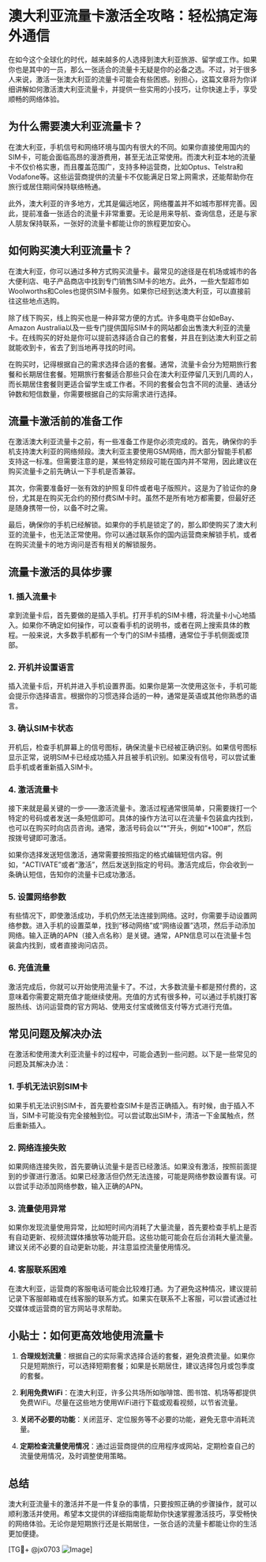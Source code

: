 # 澳大利亚流量卡激活全攻略：轻松搞定海外通信

在如今这个全球化的时代，越来越多的人选择到澳大利亚旅游、留学或工作。如果你也是其中的一员，那么一张适合的流量卡无疑是你的必备之选。不过，对于很多人来说，激活一张澳大利亚的流量卡可能会有些困惑。别担心，这篇文章将为你详细讲解如何激活澳大利亚流量卡，并提供一些实用的小技巧，让你快速上手，享受顺畅的网络体验。

## 为什么需要澳大利亚流量卡？

在澳大利亚，手机信号和网络环境与国内有很大的不同。如果你直接使用国内的SIM卡，可能会面临高昂的漫游费用，甚至无法正常使用。而澳大利亚本地的流量卡不仅价格实惠，而且覆盖范围广，支持多种运营商，比如Optus、Telstra和Vodafone等。这些运营商提供的流量卡不仅能满足日常上网需求，还能帮助你在旅行或居住期间保持联络畅通。

此外，澳大利亚的许多地方，尤其是偏远地区，网络覆盖并不如城市那样完善。因此，提前准备一张适合的流量卡非常重要。无论是用来导航、查询信息，还是与家人朋友保持联系，一张好的流量卡都能让你的旅程更加安心。

## 如何购买澳大利亚流量卡？

在澳大利亚，你可以通过多种方式购买流量卡。最常见的途径是在机场或城市的各大便利店、电子产品商店中找到专门销售SIM卡的地方。此外，一些大型超市如Woolworths和Coles也提供SIM卡服务。如果你已经到达澳大利亚，可以直接前往这些地点选购。

除了线下购买，线上购买也是一种非常方便的方式。许多电商平台如eBay、Amazon Australia以及一些专门提供国际SIM卡的网站都会出售澳大利亚的流量卡。在线购买的好处是你可以提前选择适合自己的套餐，并且在到达澳大利亚之前就能收到卡，省去了到当地再寻找的时间。

在购买时，记得根据自己的需求选择合适的套餐。通常，流量卡会分为短期旅行套餐和长期居住套餐。短期旅行套餐适合那些只会在澳大利亚停留几天到几周的人，而长期居住套餐则更适合留学生或工作者。不同的套餐会包含不同的流量、通话分钟数和短信数量，你需要根据自己的实际需求进行选择。

## 流量卡激活前的准备工作

在激活澳大利亚流量卡之前，有一些准备工作是你必须完成的。首先，确保你的手机支持澳大利亚的网络频段。澳大利亚主要使用GSM网络，而大部分智能手机都支持这一标准。但需要注意的是，某些特定频段可能在国内并不常用，因此建议在购买流量卡之前先确认一下手机是否兼容。

其次，你需要准备好一张有效的护照复印件或者电子版照片。这是为了验证你的身份，尤其是在购买无合约的预付费SIM卡时。虽然不是所有地方都需要，但最好还是随身携带一份，以备不时之需。

最后，确保你的手机已经解锁。如果你的手机是锁定了的，那么即使购买了澳大利亚的流量卡，也无法正常使用。你可以通过联系你的国内运营商来解锁手机，或者在购买流量卡的地方询问是否有相关的解锁服务。

## 流量卡激活的具体步骤

### 1. 插入流量卡

拿到流量卡后，首先要做的是插入手机。打开手机的SIM卡槽，将流量卡小心地插入。如果你不确定如何操作，可以查看手机的说明书，或者在网上搜索具体的教程。一般来说，大多数手机都有一个专门的SIM卡插槽，通常位于手机侧面或顶部。

### 2. 开机并设置语言

插入流量卡后，开机并进入手机设置界面。如果你是第一次使用这张卡，手机可能会提示你选择语言。根据你的习惯选择合适的一种，通常是英语或其他你熟悉的语言。

### 3. 确认SIM卡状态

开机后，检查手机屏幕上的信号图标，确保流量卡已经被正确识别。如果信号图标显示正常，说明SIM卡已经成功插入并且被手机识别。如果没有信号，可以尝试重启手机或者重新插入SIM卡。

### 4. 激活流量卡

接下来就是最关键的一步——激活流量卡。激活过程通常很简单，只需要拨打一个特定的号码或者发送一条短信即可。具体的操作方法可以在流量卡包装盒内找到，也可以在购买时向店员咨询。通常，激活号码会以“*”开头，例如“*100#”，然后按拨号键即可激活。

如果你选择发送短信激活，通常需要按照指定的格式编辑短信内容。例如，“ACTIVATE”或者“激活”，然后发送到指定的号码。激活完成后，你会收到一条确认短信，告知你的流量卡已成功激活。

### 5. 设置网络参数

有些情况下，即使激活成功，手机仍然无法连接到网络。这时，你需要手动设置网络参数。进入手机的设置菜单，找到“移动网络”或“网络设置”选项，然后手动添加网络。输入正确的APN（接入点名称）是关键。通常，APN信息可以在流量卡包装盒内找到，或者直接询问店员。

### 6. 充值流量

激活完成后，你就可以开始使用流量卡了。不过，大多数流量卡都是预付费的，这意味着你需要定期充值才能继续使用。充值的方式有很多种，可以通过手机拨打客服热线、访问运营商的官方网站、使用支付宝或微信支付等方式进行充值。

## 常见问题及解决办法

在激活和使用澳大利亚流量卡的过程中，可能会遇到一些问题。以下是一些常见的问题及其解决办法：

### 1. 手机无法识别SIM卡

如果手机无法识别SIM卡，首先要检查SIM卡是否正确插入。有时候，由于插入不当，SIM卡可能没有完全接触到位。可以尝试取出SIM卡，清洁一下金属触点，然后重新插入。

### 2. 网络连接失败

如果网络连接失败，首先要确认流量卡是否已经激活。如果没有激活，按照前面提到的步骤进行激活。如果已经激活但仍然无法连接，可能是网络参数设置有误。可以尝试手动添加网络参数，输入正确的APN。

### 3. 流量使用异常

如果你发现流量使用异常，比如短时间内消耗了大量流量，首先要检查手机上是否有自动更新、视频流媒体播放等功能开启。这些功能可能会在后台消耗大量流量。建议关闭不必要的自动更新功能，并注意监控流量使用情况。

### 4. 客服联系困难

在澳大利亚，运营商的客服电话可能会比较难打通。为了避免这种情况，建议提前记录下客服邮箱或在线客服的联系方式。如果实在联系不上客服，可以尝试通过社交媒体或运营商的官方网站寻求帮助。

## 小贴士：如何更高效地使用流量卡

1. **合理规划流量**：根据自己的实际需求选择合适的套餐，避免浪费流量。如果你只是短期旅行，可以选择短期套餐；如果是长期居住，建议选择包月或包季度的套餐。

2. **利用免费WiFi**：在澳大利亚，许多公共场所如咖啡馆、图书馆、机场等都提供免费WiFi。尽量在这些地方使用WiFi进行下载或观看视频，以节省流量。

3. **关闭不必要的功能**：关闭蓝牙、定位服务等不必要的功能，避免无意中消耗流量。

4. **定期检查流量使用情况**：通过运营商提供的应用程序或网站，定期检查自己的流量使用情况，及时调整使用策略。

## 总结

澳大利亚流量卡的激活并不是一件复杂的事情，只要按照正确的步骤操作，就可以顺利激活并使用。希望本文提供的详细指南能帮助你快速掌握激活技巧，享受畅快的网络体验。无论你是短期旅行还是长期居住，一张合适的流量卡都能让你的生活更加便捷。

[TG💪+ @jx0703 ![Image](https://github.com/user-attachments/assets/dbca1d08-cadb-493c-b0ec-ad6f7a83f270)]